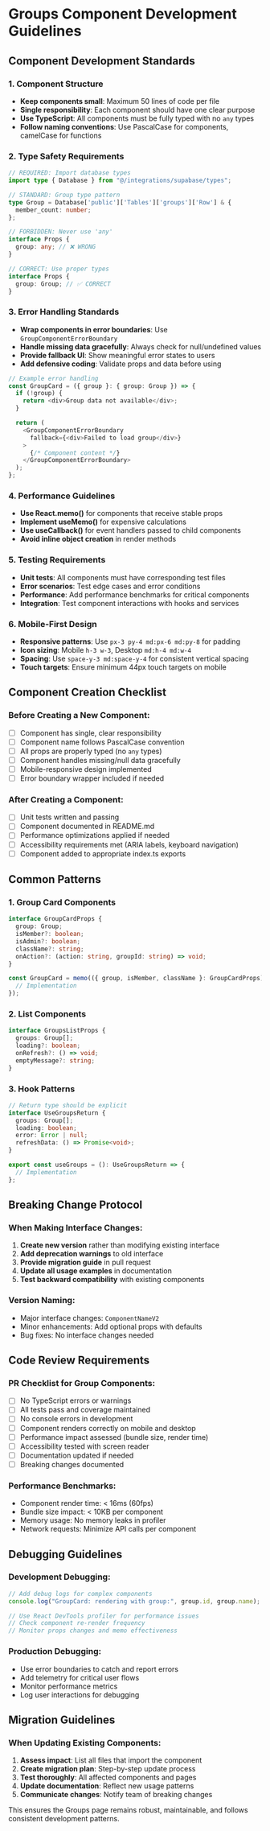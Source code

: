 
# Groups Component Development Guidelines

## Component Development Standards

### 1. Component Structure
- **Keep components small**: Maximum 50 lines of code per file
- **Single responsibility**: Each component should have one clear purpose
- **Use TypeScript**: All components must be fully typed with no `any` types
- **Follow naming conventions**: Use PascalCase for components, camelCase for functions

### 2. Type Safety Requirements
```typescript
// REQUIRED: Import database types
import type { Database } from "@/integrations/supabase/types";

// STANDARD: Group type pattern
type Group = Database['public']['Tables']['groups']['Row'] & {
  member_count: number;
};

// FORBIDDEN: Never use 'any'
interface Props {
  group: any; // ❌ WRONG
}

// CORRECT: Use proper types
interface Props {
  group: Group; // ✅ CORRECT
}
```

### 3. Error Handling Standards
- **Wrap components in error boundaries**: Use `GroupComponentErrorBoundary`
- **Handle missing data gracefully**: Always check for null/undefined values
- **Provide fallback UI**: Show meaningful error states to users
- **Add defensive coding**: Validate props and data before using

```typescript
// Example error handling
const GroupCard = ({ group }: { group: Group }) => {
  if (!group) {
    return <div>Group data not available</div>;
  }

  return (
    <GroupComponentErrorBoundary
      fallback={<div>Failed to load group</div>}
    >
      {/* Component content */}
    </GroupComponentErrorBoundary>
  );
};
```

### 4. Performance Guidelines
- **Use React.memo()** for components that receive stable props
- **Implement useMemo()** for expensive calculations
- **Use useCallback()** for event handlers passed to child components
- **Avoid inline object creation** in render methods

### 5. Testing Requirements
- **Unit tests**: All components must have corresponding test files
- **Error scenarios**: Test edge cases and error conditions
- **Performance**: Add performance benchmarks for critical components
- **Integration**: Test component interactions with hooks and services

### 6. Mobile-First Design
- **Responsive patterns**: Use `px-3 py-4 md:px-6 md:py-8` for padding
- **Icon sizing**: Mobile `h-3 w-3`, Desktop `md:h-4 md:w-4`
- **Spacing**: Use `space-y-3 md:space-y-4` for consistent vertical spacing
- **Touch targets**: Ensure minimum 44px touch targets on mobile

## Component Creation Checklist

### Before Creating a New Component:
- [ ] Component has single, clear responsibility
- [ ] Component name follows PascalCase convention
- [ ] All props are properly typed (no `any` types)
- [ ] Component handles missing/null data gracefully
- [ ] Mobile-responsive design implemented
- [ ] Error boundary wrapper included if needed

### After Creating a Component:
- [ ] Unit tests written and passing
- [ ] Component documented in README.md
- [ ] Performance optimizations applied if needed
- [ ] Accessibility requirements met (ARIA labels, keyboard navigation)
- [ ] Component added to appropriate index.ts exports

## Common Patterns

### 1. Group Card Components
```typescript
interface GroupCardProps {
  group: Group;
  isMember?: boolean;
  isAdmin?: boolean;
  className?: string;
  onAction?: (action: string, groupId: string) => void;
}

const GroupCard = memo(({ group, isMember, className }: GroupCardProps) => {
  // Implementation
});
```

### 2. List Components
```typescript
interface GroupsListProps {
  groups: Group[];
  loading?: boolean;
  onRefresh?: () => void;
  emptyMessage?: string;
}
```

### 3. Hook Patterns
```typescript
// Return type should be explicit
interface UseGroupsReturn {
  groups: Group[];
  loading: boolean;
  error: Error | null;
  refreshData: () => Promise<void>;
}

export const useGroups = (): UseGroupsReturn => {
  // Implementation
};
```

## Breaking Change Protocol

### When Making Interface Changes:
1. **Create new version** rather than modifying existing interface
2. **Add deprecation warnings** to old interface
3. **Provide migration guide** in pull request
4. **Update all usage examples** in documentation
5. **Test backward compatibility** with existing components

### Version Naming:
- Major interface changes: `ComponentNameV2`
- Minor enhancements: Add optional props with defaults
- Bug fixes: No interface changes needed

## Code Review Requirements

### PR Checklist for Group Components:
- [ ] No TypeScript errors or warnings
- [ ] All tests pass and coverage maintained
- [ ] No console errors in development
- [ ] Component renders correctly on mobile and desktop
- [ ] Performance impact assessed (bundle size, render time)
- [ ] Accessibility tested with screen reader
- [ ] Documentation updated if needed
- [ ] Breaking changes documented

### Performance Benchmarks:
- Component render time: < 16ms (60fps)
- Bundle size impact: < 10KB per component
- Memory usage: No memory leaks in profiler
- Network requests: Minimize API calls per component

## Debugging Guidelines

### Development Debugging:
```typescript
// Add debug logs for complex components
console.log("GroupCard: rendering with group:", group.id, group.name);

// Use React DevTools profiler for performance issues
// Check component re-render frequency
// Monitor props changes and memo effectiveness
```

### Production Debugging:
- Use error boundaries to catch and report errors
- Add telemetry for critical user flows
- Monitor performance metrics
- Log user interactions for debugging

## Migration Guidelines

### When Updating Existing Components:
1. **Assess impact**: List all files that import the component
2. **Create migration plan**: Step-by-step update process
3. **Test thoroughly**: All affected components and pages
4. **Update documentation**: Reflect new usage patterns
5. **Communicate changes**: Notify team of breaking changes

This ensures the Groups page remains robust, maintainable, and follows consistent development patterns.
